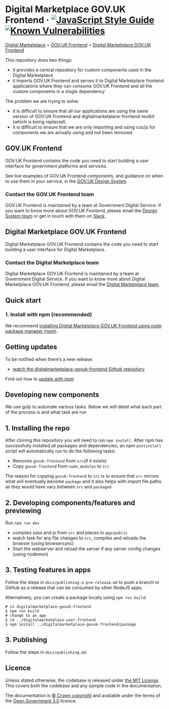 Digital Marketplace GOV.UK Frontend ·
[![JavaScript Style Guide](https://img.shields.io/badge/code_style-standard-brightgreen.svg)](https://standardjs.com)
[![Known Vulnerabilities](https://snyk.io/test/github/alphagov/digitalmarketplace-govuk-frontend/badge.svg?targetFile=package.json)](https://snyk.io/test/github/alphagov/digitalmarketplace-govuk-frontend?targetFile=package.json)
=====================

[Digital Marketplace] + [GOV.UK Frontend] = [Digital Marketplace GOV.UK Frontend]

This repository does two things:

- it provides a central repository for custom components used in the Digital Marketplace
- it imports GOV.UK Frontend and serves it to Digital Marketplace frontend applications
  where they can consume GOV.UK Frontend and all the custom components in a single dependency

The problem we are trying to solve:

- it is difficult to ensure that all our applications are using the same version of GOV.UK Frontend and digitalmarketplace-frontend-toolkit (which is being replaced).
- it is difficult to ensure that we are only importing and using css/js for components we are actually using and not been removed.

## GOV.UK Frontend

GOV.UK Frontend contains the code you need to start building a user interface
for government platforms and services.

See live examples of GOV.UK Frontend components, and guidance on when to use
them in your service, in the [GOV.UK Design
System](https://design-system.service.gov.uk/).

### Contact the GOV.UK Frontend team

GOV.UK Frontend is maintained by a team at Government Digital Service. If you want to know more about GOV.UK Frontend, please email the [Design System
team](mailto:govuk-design-system-support@digital.cabinet-office.gov.uk) or get in touch with them on [Slack](https://ukgovernmentdigital.slack.com/messages/govuk-design-system).

## Digital Marketplace GOV.UK Frontend

Digital Marketplace GOV.UK Frontend contains the code you need to start building a user interface for Digital Marketplace.

### Contact the Digital Marketplace team

Digital Marketplace GOV.UK Frontend is maintained by a team at Government Digital Service. If you want to know more about Digital Marketplace GOV.UK Frontend, please email the [Digital Marketplace team](mailto:digital-marketplace-development@digital.cabinet-office.gov.uk).

## Quick start

### 1. Install with npm (recommended)

We recommend [installing Digital Marketplace GOV.UK Frontend using node package manager
(npm)](docs/installation/installing-with-npm.md).

## Getting updates

To be notified when there’s a new release:

- [watch the digitalmarketplace-govuk-frontend Github repository](https://help.github.com/en/articles/watching-and-unwatching-repositories)

Find out how to [update with npm](docs/installation/updating-with-npm.md).


## Developing new components

We use gulp to automate various tasks. Below we will detail what each part of the process is
and what task are run


## 1. Installing the repo

After cloning this repository you will need to run `npm install`. After npm has successfully installed
all packages and dependencies, an npm `postinstall` script will automatically run to do the following tasks:

- Removes `govuk-frontend` from `src`(if it exists)
- Copy `govuk-frontend` from `node_modules` to `src`

The reason for copying `govuk-frontend` to `src` is to ensure that `src` mirrors what will eventually become `package` and it also helps with import file paths as they would have vary between `src` and `packaged`

## 2. Developing components/features and previewing

Run `npm run dev`

- compiles sass and js from `src` and places in `app/public`
- watch task for any file changes to `src`, compiles and reloads the browser (using browsersync)
- Start the webserver and reload the server if any server config changes (using nodemon)

## 3. Testing features in apps

Follow the steps in `docs/publishing-a-pre-release.md` to push a branch to GitHub as a release that can be consumed by other NodeJS apps.

Alternatively, you can create a package locally using `npm run build`:

    # in digitalmarketplace-govuk-frontend
    $ npm run build
    # change to an app
    $ cd ../digitalmarketplace-user-frontend
    $ npm install ../digitalmarketplace-govuk-frontend/package

## 3. Publishing

Follow the steps in `docs/publishing.md`.

## Licence

Unless stated otherwise, the codebase is released under [the MIT License][mit].
This covers both the codebase and any sample code in the documentation.

The documentation is [&copy; Crown copyright][copyright] and available under the terms
of the [Open Government 3.0][ogl] licence.

[Digital Marketplace]: https://github.com/alphagov?q=digitalmarketplace&type=&language=
[GOV.UK Frontend]: https://github.com/alphagov/govuk-frontend
[Digital Marketplace GOV.UK Frontend]: https://github.com/alphagov/digitalmarketplace-govuk-frontend

[mit]: LICENCE
[copyright]: http://www.nationalarchives.gov.uk/information-management/re-using-public-sector-information/uk-government-licensing-framework/crown-copyright/
[ogl]: http://www.nationalarchives.gov.uk/doc/open-government-licence/version/3/
